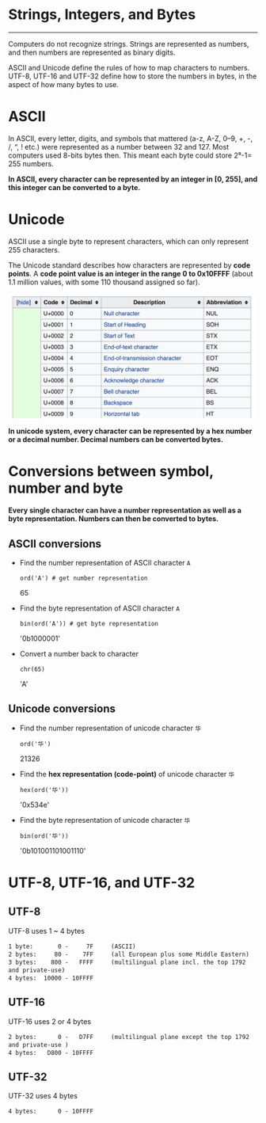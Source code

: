# Strings, Integers, and Bytes
---


Computers do not recognize strings. Strings are represented as numbers, and then numbers are represented
as binary digits.


ASCII and Unicode define the rules of how to map characters to numbers. UTF-8, UTF-16 and UTF-32 define how to store the numbers in bytes, in the aspect of how many bytes to use.

# ASCII

In ASCII, every letter, digits, and symbols that mattered (a-z, A-Z, 0–9, +, -, /, “, ! etc.) were represented as a number between 32 and 127. Most computers used 8-bits bytes then. This meant each byte could store 2⁸-1= 255 numbers.

**In ASCII, every character can be represented by an integer in [0, 255], and this integer can be converted to a byte.**

# Unicode

ASCII use a single byte to represent characters, which can only represent 255 characters.

The Unicode standard describes how characters are represented by **code points**. A **code point value is an integer in 
the range 0 to 0x10FFFF** (about 1.1 million values, with some 110 thousand assigned so far). 

![Example image](/static/images/unicode-table-example.png)


**In unicode system, every character can be represented by a hex number or a decimal number. Decimal numbers can be converted bytes.**

# Conversions between symbol, number and byte

**Every single character can have a number representation as well as a byte representation. Numbers can then be converted to bytes.**

## ASCII conversions

- Find the number representation of ASCII character `A`

    ```
    ord('A') # get number representation
    ```

    65

- Find the byte representation of ASCII character `A`

    ```    
    bin(ord('A')) # get byte representation
    ```

    '0b1000001'

- Convert a number back to character

	```
    chr(65)
    ```


    'A'

## Unicode conversions

- Find the number representation of unicode character `华`

	```
    ord('华')
    ```

    21326

- Find the **hex representation (code-point)** of unicode character `华`

    ```
    hex(ord('华'))
    ```

    '0x534e'

- Find the byte representation of unicode character `华`

    ```    
    bin(ord('华'))
    ```


    '0b101001101001110'


# UTF-8, UTF-16, and UTF-32

## UTF-8

UTF-8 uses 1 ~ 4 bytes

```
1 byte:       0 -     7F     (ASCII)
2 bytes:     80 -    7FF     (all European plus some Middle Eastern)
3 bytes:    800 -   FFFF     (multilingual plane incl. the top 1792 and private-use)
4 bytes:  10000 - 10FFFF
```

## UTF-16

UTF-16 uses 2 or 4 bytes

```
2 bytes:      0 -   D7FF     (multilingual plane except the top 1792 and private-use )
4 bytes:   D800 - 10FFFF
```

## UTF-32

UTF-32 uses 4 bytes


```
4 bytes:      0 - 10FFFF
```

